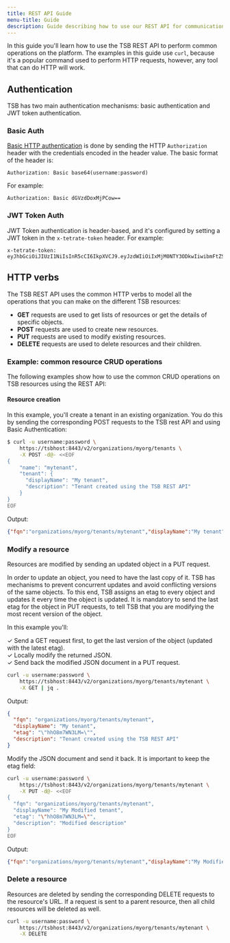 ```yaml
---
title: REST API Guide
menu-title: Guide
description: Guide describing how to use our REST API for communication with TSB.
---
```


In this guide you'll learn how to use the TSB REST API to perform common
operations on the platform. The examples in this guide use `curl`, because it's
a popular command used to perform HTTP requests, however, any tool that can do
HTTP will work.

## Authentication

TSB has two main authentication mechanisms: basic authentication and JWT token
authentication.

### Basic Auth

[Basic HTTP authentication](https://tools.ietf.org/html/rfc7617) is done by
sending the HTTP `Authorization` header with the credentials encoded in the
header value. The basic format of the header is:

```text
Authorization: Basic base64(username:password)
```

For example:

```text
Authorization: Basic dGVzdDoxMjPCow==
```

### JWT Token Auth

JWT Token authentication is header-based, and it's configured by setting a JWT
token in the `x-tetrate-token` header. For example:

```text
x-tetrate-token: eyJhbGciOiJIUzI1NiIsInR5cCI6IkpXVCJ9.eyJzdWIiOiIxMjM0NTY3ODkwIiwibmFtZSI6IkpvaG4gRG9lIiwiaWF0IjoxNTE2MjM5MDIyfQ.SflKxwRJSMeKKF2QT4fwpMeJf36POk6yJV_adQssw5c
```

## HTTP verbs

The TSB REST API uses the common HTTP verbs to model all the operations that you
can make on the different TSB resources:

- **GET** requests are used to get lists of resources or get the details of
  specific objects.
- **POST** requests are used to create new resources.
- **PUT** requests are used to modify existing resources.
- **DELETE** requests are used to delete resources and their children.

### Example: common resource CRUD operations

The following examples show how to use the common CRUD operations on TSB
resources using the REST API:

#### Resource creation

In this example, you'll create a tenant in an existing organization.
You do this by sending the corresponding POST requests to the TSB rest API and
using Basic Authentication:

```bash
$ curl -u username:password \
    https://tsbhost:8443/v2/organizations/myorg/tenants \
    -X POST -d@- <<EOF
{
    "name": "mytenant",
    "tenant": {
      "displayName": "My tenant",
      "description": "Tenant created using the TSB REST API"
    }
}
EOF
```

Output:

```json
{"fqn":"organizations/myorg/tenants/mytenant","displayName":"My tenant","etag":"\"hhO8m7WN3LM=\"","description":"Tenant created using the TSB REST API"}
```

### Modify a resource

Resources are modified by sending an updated object in a PUT request.

In order to update an object, you need to have the last copy of it. TSB has
mechanisms to prevent concurrent updates and avoid conflicting versions of the
same objects. To this end, TSB assigns an etag to every object and updates it
every time the object is updated. It is mandatory to send the last etag for the
object in PUT requests, to tell TSB that you are modifying the most recent
version of the object.

In this example you'll:

✓ Send a GET request first, to get the last version of the object (updated with the latest etag).<br />
✓ Locally modify the returned JSON.<br />
✓ Send back the modified JSON document in a PUT request.

```bash
curl -u username:password \
    https://tsbhost:8443/v2/organizations/myorg/tenants/mytenant \
    -X GET | jq .

```

Output:
```json
{
  "fqn": "organizations/myorg/tenants/mytenant",
  "displayName": "My tenant",
  "etag": "\"hhO8m7WN3LM=\"",
  "description": "Tenant created using the TSB REST API"
}
```

Modify the JSON document and send it back. It is important to keep the etag
field:

```bash
curl -u username:password \
    https://tsbhost:8443/v2/organizations/myorg/tenants/mytenant \
    -X PUT -d@- <<EOF
{
  "fqn": "organizations/myorg/tenants/mytenant",
  "displayName": "My Modified tenant",
  "etag": "\"hhO8m7WN3LM=\"",
  "description": "Modified description"
}
EOF
```

Output:

```json
{"fqn":"organizations/myorg/tenants/mytenant","displayName":"My Modified tenant","etag":"\"BhsObrdJUWI=\"","description":"Modified description"}
```

### Delete a resource

Resources are deleted by sending the corresponding DELETE requests to the
resource's URL. If a request is sent to a parent resource, then all child
resources will be deleted as well.

```bash
curl -u username:password \
    https://tsbhost:8443/v2/organizations/myorg/tenants/mytenant \
    -X DELETE
```
